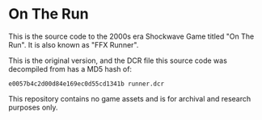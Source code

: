 # On The Run

This is the source code to the 2000s era Shockwave Game titled "On The Run". It is also known as "FFX Runner".


This is the original version, and the DCR file this source code was decompiled from has a MD5 hash of:

`e0057b4c2d00d84e169ec0d55cd1341b runner.dcr`

This repository contains no game assets and is for archival and research purposes only.